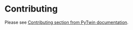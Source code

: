 # Contributing 
Please see [Contributing section from PyTwin documentation](https://twin.docs.pyansys.com/contributing.html).

